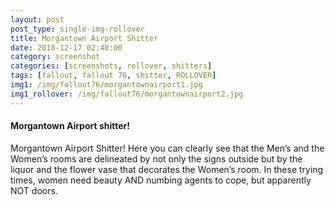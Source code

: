 ```yaml
---
layout: post
post_type: single-img-rollover
title: Morgantown Airport Shitter
date: 2018-12-17 02:40:00
category: screenshot
categories: [screenshots, rollover, shitters]
tags: [fallout, fallout 76, shitter, ROLLOVER]
img1: /img/fallout76/morgantownairport1.jpg
img1_rollover: /img/fallout76/morgantownairport2.jpg
---
```

#### Morgantown Airport shitter!

Morgantown Airport Shitter! Here you can clearly see that the Men’s and the Women’s rooms are delineated by not only the signs outside but by the liquor and the flower vase that decorates the Women’s room. In these trying times, women need beauty AND numbing agents to cope, but apparently NOT doors.
